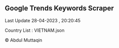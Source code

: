 

## Google Trends Keywords Scraper 
 
Last Update 28-04-2023 , 20:20:45

Country List :
VIETNAM.json



© Abdul Muttaqin 
